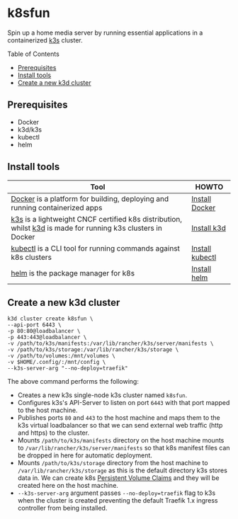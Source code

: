 # k8sfun

Spin up a home media server by running essential applications in a containerized [k3s](https://github.com/rancher/k3s) cluster. 

Table of Contents

- [Prerequisites](#prerequisites)
- [Install tools](#install-tools)
- [Create a new k3d cluster](#create-a-new-k3d-cluster)


## Prerequisites

- Docker
- k3d/k3s
- kubectl
- helm

## Install tools

| Tool | HOWTO |
| --- | --- |
| [Docker](https://docs.docker.com) is a platform for building, deploying and running containerized apps | [Install Docker](https://docs.docker.com/engine/install) |
| [k3s](https://k3s.io) is a lightweight CNCF certified k8s distribution, whilst [k3d](https://k3d.io) is made for running k3s clusters in Docker | [Install k3d](https://k3d.io/#installation) |
| [kubectl](https://kubernetes.io/docs/reference/kubectl) is a CLI tool for running commands against k8s clusters | [Install kubectl](https://kubernetes.io/docs/tasks/tools/#kubectl) |
| [helm](https://helm.sh) is the package manager for k8s | [Install helm](https://helm.sh/docs/intro/install) |

## Create a new k3d cluster

```shell
k3d cluster create k8sfun \
--api-port 6443 \
-p 80:80@loadbalancer \
-p 443:443@loadbalancer \
-v /path/to/k3s/manifests:/var/lib/rancher/k3s/server/manifests \
-v /path/to/k3s/storage:/var/lib/rancher/k3s/storage \
-v /path/to/volumes:/mnt/volumes \
-v $HOME/.config/:/mnt/config \
--k3s-server-arg "--no-deploy=traefik"
```

The above command performs the following:

- Creates a new k3s single-node k3s cluster named `k8sfun`.
- Configures k3s's API-Server to listen on port `6443` with that port mapped to the host machine.
- Publishes ports `80` and `443` to the host machine and maps them to the k3s virtual loadbalancer so that we can send external web traffic (http and https) to the cluster.
- Mounts `/path/to/k3s/manifests` directory on the host machine mounts to `/var/lib/rancher/k3s/server/manifests` so that k8s manifest files can be dropped in here for automatic deployment.
- Mounts `/path/to/k3s/storage` directory from the host machine to `/var/lib/rancher/k3s/storage` as this is the default directory k3s stores data in. We can create k8s [Persistent Volume Claims](https://kubernetes.io/docs/concepts/storage/persistent-volumes) and they will be created here on the host machine.
- `--k3s-server-arg` argument passes `--no-deploy=traefik` flag to k3s when the cluster is created preventing the default Traefik 1.x ingress controller from being installed.